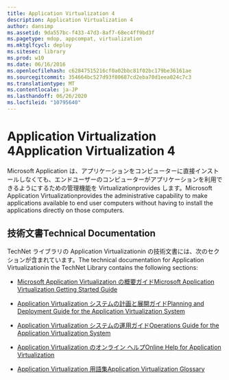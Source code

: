 ```yaml
---
title: Application Virtualization 4
description: Application Virtualization 4
author: dansimp
ms.assetid: 9da557bc-f433-47d3-8af7-68ec4ff9bd3f
ms.pagetype: mdop, appcompat, virtualization
ms.mktglfcycl: deploy
ms.sitesec: library
ms.prod: w10
ms.date: 06/16/2016
ms.openlocfilehash: c62847515216cf0a02bbc81f02bc179be36161ae
ms.sourcegitcommit: 354664bc527d93f80687cd2eba70d1eea024c7c3
ms.translationtype: MT
ms.contentlocale: ja-JP
ms.lasthandoff: 06/26/2020
ms.locfileid: "10795640"
---
```

# <span data-ttu-id="8a3e8-103">Application Virtualization 4</span><span class="sxs-lookup"><span data-stu-id="8a3e8-103">Application Virtualization 4</span></span>


<span data-ttu-id="8a3e8-104">Microsoft Application は、アプリケーションをコンピューターに直接インストールしなくても、エンドユーザーのコンピューターがアプリケーションを利用できるようにするための管理機能を Virtualizationprovides します。</span><span class="sxs-lookup"><span data-stu-id="8a3e8-104">Microsoft Application Virtualizationprovides the administrative capability to make applications available to end user computers without having to install the applications directly on those computers.</span></span>

## <span data-ttu-id="8a3e8-105">技術文書</span><span class="sxs-lookup"><span data-stu-id="8a3e8-105">Technical Documentation</span></span>


<span data-ttu-id="8a3e8-106">TechNet ライブラリの Application Virtualizationin の技術文書には、次のセクションが含まれています。</span><span class="sxs-lookup"><span data-stu-id="8a3e8-106">The technical documentation for Application Virtualizationin the TechNet Library contains the following sections:</span></span>

-   [<span data-ttu-id="8a3e8-107">Microsoft Application Virtualization の概要ガイド</span><span class="sxs-lookup"><span data-stu-id="8a3e8-107">Microsoft Application Virtualization Getting Started Guide</span></span>](microsoft-application-virtualization-getting-started-guide.md)

-   [<span data-ttu-id="8a3e8-108">Application Virtualization システムの計画と展開ガイド</span><span class="sxs-lookup"><span data-stu-id="8a3e8-108">Planning and Deployment Guide for the Application Virtualization System</span></span>](planning-and-deployment-guide-for-the-application-virtualization-system.md)

-   [<span data-ttu-id="8a3e8-109">Application Virtualization システムの運用ガイド</span><span class="sxs-lookup"><span data-stu-id="8a3e8-109">Operations Guide for the Application Virtualization System</span></span>](operations-guide-for-the-application-virtualization-system.md)

-   [<span data-ttu-id="8a3e8-110">Application Virtualization のオンライン ヘルプ</span><span class="sxs-lookup"><span data-stu-id="8a3e8-110">Online Help for Application Virtualization</span></span>](online-help-for-application-virtualization.md)

-   [<span data-ttu-id="8a3e8-111">Application Virtualization 用語集</span><span class="sxs-lookup"><span data-stu-id="8a3e8-111">Application Virtualization Glossary</span></span>](application-virtualization-glossary.md)

 

 





